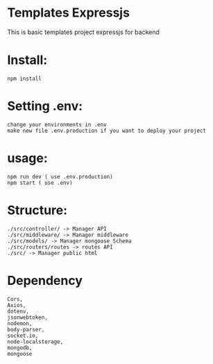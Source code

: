 # Templates Expressjs
 This is basic templates project expressjs for backend
# Install:
    npm install
# Setting .env:   
    change your environments in .env
    make new file .env.production if you want to deploy your project
# usage:
    npm run dev ( use .env.production)
    npm start ( use .env)
# Structure:
    ./src/controller/ -> Manager API
    ./src/middleware/ -> Manager middleware
    ./src/models/ -> Manager mongoose Schema
    ./src/routers/routes -> routes API
    ./src/ -> Manager public html

# Dependency
    Cors,
    Axios,
    dotenv,
    jsonwebtoken,
    nodemon,
    body-parser,
    socket.io,
    node-localstorage,
    mongodb,
    mongoose
